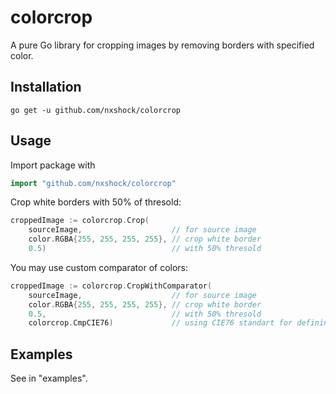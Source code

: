 # colorcrop

A pure Go library for cropping images by removing borders with specified color.

## Installation

`go get -u github.com/nxshock/colorcrop`

## Usage

Import package with

```go
import "github.com/nxshock/colorcrop"
```

Crop white borders with 50% of thresold:

```go
croppedImage := colorcrop.Crop(
    sourceImage,                    // for source image
    color.RGBA{255, 255, 255, 255}, // crop white border
    0.5)                            // with 50% thresold
```

You may use custom comparator of colors:

```go
croppedImage := colorcrop.CropWithComparator(
    sourceImage,                    // for source image
    color.RGBA{255, 255, 255, 255}, // crop white border
    0.5,                            // with 50% thresold
    colorcrop.CmpCIE76)             // using CIE76 standart for defining color difference
```

## Examples

See in "examples".
